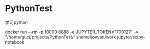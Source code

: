 # PythonTest

学习python

docker run --rm -p 10000:8888 -e JUPYTER_TOKEN="700127"  -v "/home/guci/projects/PythonTest/":/home/jovyan/work jupyter/scipy-notebook
